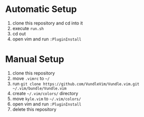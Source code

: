 # Automatic Setup

1. clone this repository and cd into it
1. execute `run.sh`
1. cd out
1. open vim and run `:PluginInstall`

# Manual Setup

1. clone this repository
1. move `.vimrc` to `~/`
1. run `git clone https://github.com/VundleVim/Vundle.vim.git ~/.vim/bundle/Vundle.vim`
1. create `~/.vim/colors/` directory
1. move `kyle.vim` to `~/.vim/colors/`
1. open vim and run `:PluginInstall`
1. delete this repository
